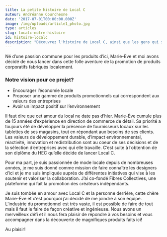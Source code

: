 ```yaml
---
title: La petite histoire de Local C
auteur: Andréanne Courchesne
date: '2017-07-01T00:00:00.000Z'
image: /img/uploads/article1_photo.jpg
type: articles
slug: localc-notre-histoire
id: histoire-localc
description: "Découvrez l'histoire de Local C, ainsi que les gens qui sont derrière le projet"
---
```


Né d’une passion commune pour les produits d’ici, Marie-Ève et moi avons décidé de nous lancer dans cette folle aventure de la promotion de produits corporatifs fabriqués localement. 

### Notre vision pour ce projet? 

- Encourager l’économie locale
- Proposer une gamme de produits promotionnels qui correspondent aux valeurs des entreprises 
- Avoir un impact positif sur l’environnement

Il faut dire que cet amour du local ne date pas d’hier. Marie-Ève cumule plus de 15 années d’expérience en direction de commerce de détail. Sa priorité a toujours été de développer la présence de fournisseurs locaux sur les tablettes de ses magasins, tout en répondant aux besoins de ses clients. Les valeurs de développement durable, d’impact environnemental, réactivité, innovation et redistribution sont au coeur de ses décisions et de la sélection d’entreprises avec qui elle travaille. C’est suite à l’obtention de son diplôme du HEC qu’elle décide de lancer Local C.

Pour ma part, je suis passionnée de mode locale depuis de nombreuses années, je me suis donné comme mission de faire connaître les designers d’ici et je me suis impliquée auprès de différentes initiatives qui vise à les soutenir et valoriser la collaboration. J’ai co-fondé Fibres Collectives, une plateforme qui fait la promotion des créateurs indépendants. 

Je suis tombée en amour avec Local C et la personne derrière, cette chère Marie-Ève et c’est pourquoi j’ai décidé de me joindre à son équipe. L’industrie du promotionnel est très vaste, il est possible de faire de tout mais il faut le faire de façon créative et ingénieuse. Nous avons un merveilleux défi et il nous fera plaisir de répondre à vos besoins et vous accompagner dans  la découverte de magnifiques produits faits ici!  

Au plaisir! 
